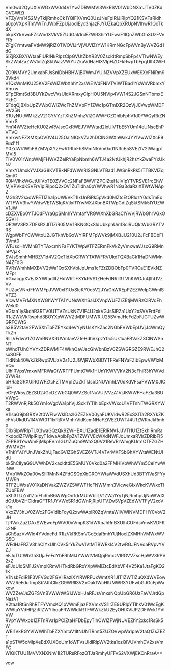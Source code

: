 Vm0wd2QyUXlVWGxWV0d4V1YwZDRWMVl3WkRSV01WbDNXa1JTV0ZKdGVGWlZi
VFZyVm14S2MyTkljRmhoCk1YQlFXVmQ0UzJNeFpIRlJiRlpYQ21KSVFsRldh
a0poVXpKTmVWTnJWbFZpUjJodlEyc3hjazFJYUZkaQpXRUpNVlhwR1QxTkdX
bkpXYkVwcFZsWndXVkV5ZUdGak1rcEZWR3hrYUFwaE1IQnZWbGh3UzFVeFRr
ZFgKYmtwaFVtMW9jRlZ0TlVOVlJrVjVUVlZrYW1KRmNGcFpWVnByWVZGd1dG
SlZjRXBXYWtaaFlURlNkRlpzClpGVUtZbXR3V0ZscldtRmpSbFp4VTIwNWEy
SkZWalZaZWs1dlZqSktWazVWYUZkaVdHaHlXVlpHZDFkRwpTbFpqUlhCWFlr
ZG9NMVY2UmxabFJsSnlDbHBHWjB0WmJYUjNZVVpXZEUxWE9XcFNiRm93Vkd4
V1QxWnMKU25KV2FsWlZWbXhhY2xsWE1VdFNiVTVIWTBad1YxWnVRbmxYVmxw
SFpERmtSd3BUYkZwcVVsUldXRmxyClpHOU5NVlp4VW14S2JGSnNTbmxEYkhC
SFdqQjBXbUpZVWpOWlZWcFhZMVpPY1ZWc1pGTmlXR2QzVjJ0VwpWMDFHV25N
S1UyNUtWMkZzV21GYVYzTXhZMnhzVlZGWWFGZGhlbFphV1d0YWQyRkZNVmxS
Ym14WVZteHcKU0ZwRVJscGxRWEJVWWtad2IxUlVTbE5YUm14eUNscEhPVTVO
VmxwNFZXMXpOV0V4U25OalNIQkVZa2hDClNGWXhWakJYYlVwWlZXcE9XazFH
Y0ZoWk1WcFBZMVpXYzFwR1RtbFhSMmN5Vm0xd1N3cE5SVEZIV2tWagpTMVl5
TlV0V01rWnpWMjFHWVZZelRYaFpNbmh6WTJ4a2NtUkhjR2hsYkZwaFYxUkNZ
VmxYUmxkYVJXaG8KVTBkNFdWWnRlSGNLVTBad1JWSnRkRk5rTTBKVlZqQmtO
R0l4VlhkWGJtUllVbTE0ZVVOc2NFaFBWVFZPClZteHJlVlpYTVRSVE1rcEhW
MjVPVkdKSVFrVlpiRlpoQ2xOV1ZuTldha0pYWVhwR1NGa3daRzlXTWtWNApZ
MGh3V2sxdWFETlZha1pUWkVkT1IxUnRiRk5pVkd0NlZtcEtORlozY0dsTmEx
WTFWV3hvYWdwVE1WSlgKVjIxR1YwMXJXbnBXTWpGdlZqSktSMk5IYUZWV1JW
cDZXVEo0YTJOdFVraGpSMnhYVmtaYVRGWXhXbGRaClYwVjRWbGhrVGxOSGVH
OEtWV3RXZDFkR2JITlZiR05MV1RKNGQxSldUbkphUm1SclRUQktWbGRYTVRS
WgpWbFY0WWtoU2JGTkhVbGxWYlRFMFpWVk9jMXBJU210U2JFcFBDbFl3Vmt0
WFJscHhVMnBTYTAxcmNFaFYKTWpWTFZERmFkVkZyVmxwaVJscG9RMnhPVjJK
SVJsSmhhMHBZV1d4V2QxTldXbGRWYTA1WFRVUkdTQXBaCk1HaDNWMnN4ZFdG
RVRsWmhhMXBVV2tWa1QxSXhVblJpUms1cFZrZDBObFp0TVRCaE1EVkNZMFpr
VGxacgpXVEJXYWtadlltZHdWRTFXYkRVS1ZHeFdNRll3TVhKWGJuQlhUVzVv
YUZacVNrdFhWMFpJVW0xR1UxSlcKY0c5V2JYaGhWREpPZEZWclpGWmlSVFZ3
VlcwMVFrMXNXWGhWYTA1YUNsWXhSalJXVnpWUFZrZEtjMWRzClRVdFhWekI0
VGtaa1IySkdhR3RTV0U1TVZsUkNZV1F4U2xkVGJsSlRZa1UxY2xSVVFrdFdi
R1JZWkVkRwphd3BOYXpWWVZtMDFUMWRIU25SVmJHeFdZbFJGTUZwWGRFOWtS
a3B5V2taV2FWSXhTbFZEYkd4eVYyNUsKYkZac2NGbFVWbEpUVjJ4WmQyTkZh
RllLVFdwV1ZGWnRNVXRUVmtaeVZteHdhVkpzY0c5Uk1uaFBVakZ3ClNWSnNT
bWhoTUhCYVYxZDRWMlF4WkhOaVJscGhVbnBzV0ZSWGRGZE9RWEJhQ2sxSGFE
TldNbk40WkZkRwpSVlJzV2s1U2JGVjRWbXBDYTFReFNYaFZibEpwVW1zMVQx
UlhlRVpsVmxwMFRWaGtWRTFFUmtOWk1HUnYKWVVkV2N3cFhiR3hYWVd0YWRs
bHRaSGRXUlRGWFZtcFZTMVpIZUZkTlJsbDNUVmhLV0dKdVFsaFVWM0JIClpH
eGFjVk5yZEZSU2JGcDZWbGQ0WVZSc1NuVUtVVzA1VjJKWWFHaFZla3BUVWpG
T2RWVnRjRk5OYm1oVgpWa1phVjJSck1YTlhibEpxVWxoU1VFTnNTWGRXYWxa
V1lsaG9jbGRXV2t0WFIwWklDazlGZEZkV00yaFUKVldwR2ExSXlTa2RXYkZK
cFVsUkdUVll4VWt0T1IxRjRVMnhrVldKcmNHaFZiVEZUWTJ4U1ZWRnJkRmhp
ClIxSlpWRlpTUXdwaGQzQk9ZWHBXU1ZadE1ERlRNV1JJVTI1U1ZtSkhlRmRa
YkdodlZFWlplRlpyT1dwaAplbFpZV1ZWYVExWXdNWFJoUmxaRVlrZDRlbFl5
ZERBS1YwWmFjMkpFVm1GU1ZuQm9Wa2Q0V21ReVRrWmgKUm1OTFZGZHdWMVZH
V1hkYVJYUnJVakZhUjFadGVIZGhSVEZ6VTJ4V1VrMXFSbGhXYWtaWENtUldU
bk5hClIyaG9UVWhDV2xacldtdE5SMUY0Vkd0a2FFMHlVbWhWYm5CelYwWlNW
MVp1WkZOa00wSllRMnN4ZFdGSQpXbGROYWtaWVdUSXhUd3BTYlVaSFYyMW9h
RTFZUWxaV01XaDNVakZWZVZSWWFHcFNWMmh3VlcweGIxWkcKVWxoTlZUbFBW
bXh3TUZrd1ZtdFhiRnB6WWpOd1drMUhVbllLV1ZWa1YyTjNjRmhpUjNoWVdX
dGtUbVZHCldraGFTR1JYVWxSR1dGWnRjRlpUTVZwSVpVZEdWVTFyV2xoVk1q
VkxZV3hLV0ZWc2FGVldlbFoyQ2xwWAplR0ZqVmtaWllVWlNVMDFHY0VoV2JH
TjRVakZaZDAxSWEwdFpWV00xVmpKS1dWRnJhRnBXUlhCUFdsVmsKVDFKc2NF
aGhSazVvWld4YVdncFdiR1IzVkRKSmVGcEdaRmhYUjNoelZXMHhVMWxWVG5O
WFdHaFRZV3hhClYxUlhOVk5rYkZwVlVtMTBWRkl4V2twRGJFNVdaRVpvYVZJ
eFJqTUtWbGh3UjJFeFdYbFRhMlJYWWtVMQpjRmxzVlRGVVZscHpWV3RPV2xZ
eFJqUldSM1J2VmpKRmVHTkdRbGRoYXpWMlZtcEdXbVF4V25Ka1JtaFgKQ21K
V1NsbFdiR1F3VFVGd2FGVllRazlXYlRWRFUxWmtXR1JIT1ZWTlZuQXdWVEow
WVZReFduTmpSbVJhCllrZG9WRll3V2xOak1WcHlUMWR3YUFwbGJGcFpWakow
WVZZeVJsZGFSVnBVWWtWS1JWbHJaRFJsVmxsNQpUbGR6UzFaVVJrdGpNazVI
V2taa1RtSnRhRTFYVmxKQ1pVWmFjazFXVmxVS1lrZE9URlpYTlhkV01WcEgK
WWtaYVdHRjZiRlZWYlhoaFRWWldkRTFWWkZkU2EyOHlXVlJPZDFWck1YVlVW
RVpYWWxob1ZFTnRVa1pPClZtaHFDbEpyTlhOWlZFWjNUVEZhY2xkc1RsSk5W
WEI1VkRGYVlWWlhTbFZXYmtaV1ltNUNTRmt5ZUZOVwpWa1paV2taQ1ZsZEZT
a1pSTW5oMlpXeEdXUXBoUm1oWFVsUldlRlpWV2tka1ozQlVUVmhDV2xsVmFG
WlQKTUU1MVVXNXNhV1I2TURsRFozQTJaRmhyUFFvS2VXWjEKCnRraA==

vow